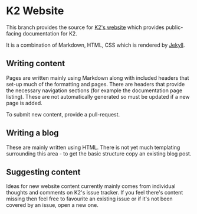 # K2 Website

This branch provides the source for [K2's website](https://philipwhiuk.github.io/k2) which provides public-facing documentation for K2.

It is a combination of Markdown, HTML, CSS which is rendered by [Jekyll](https://jekyllrb.com/).

## Writing content

Pages are written mainly using Markdown along with included headers that set-up much of the formatting and pages.
There are headers that provide the necessary navigation sections (for example the documentation page listing).
These are not automatically generated so must be updated if a new page is added.

To submit new content, provide a pull-request.

## Writing a blog

These are mainly written using HTML. There is not yet much templating surrounding this area - to get the basic structure copy an existing blog post.

## Suggesting content

Ideas for new website content currently mainly comes from individual thoughts and comments on K2's issue tracker.
If you feel there's content missing then feel free to favourite an existing issue or if it's not been covered by an issue,
open a new one.
